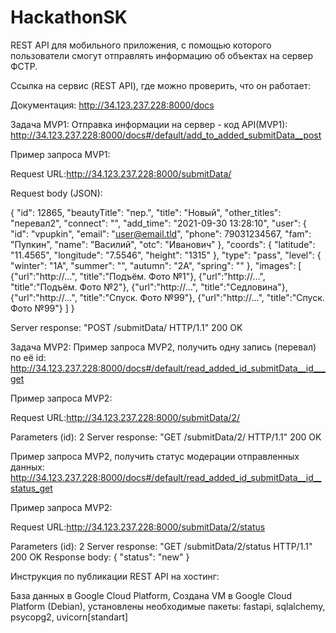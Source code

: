 # HackathonSK

REST API для мобильного приложения, с помощью которого пользователи смогут отправлять информацию об объектах на сервер ФСТР.

Ссылка на сервис (REST API), где можно проверить, что он работает:

Документация:
http://34.123.237.228:8000/docs

Задача MVP1:
Отправка информации на сервер - код API(MVP1): http://34.123.237.228:8000/docs#/default/add_to_added_submitData__post

Пример запроса MVP1: 

Request URL:http://34.123.237.228:8000/submitData/

Request body (JSON):

{
  "id": 12865,
  "beautyTitle": "пер.",
  "title": "Новый",
  "other_titles": "перевал2",
  "connect": "",
  "add_time": "2021-09-30 13:28:10",
  "user": {
    "id": "vpupkin",
    "email": "user@email.tld",
    "phone": 79031234567,
    "fam": "Пупкин",
    "name": "Василий",
    "otc": "Иванович"
  },
  "coords": {
    "latitude": "11.4565",
    "longitude": "7.5546",
    "height": "1315"
  },
  "type": "pass",
  "level": {
    "winter": "1А",
    "summer": "",
    "autumn": "2А",
    "spring": ""
  },
  "images": [
      {"url":"http://...", "title":"Подъём. Фото №1"},
      {"url":"http://...", "title":"Подъём. Фото №2"},
      {"url":"http://...", "title":"Седловина"},
      {"url":"http://...", "title":"Спуск. Фото №99"},
      {"url":"http://...", "title":"Спуск. Фото №99"}
  ]
}

Server response: "POST /submitData/ HTTP/1.1" 200 OK



Задача MVP2:
Пример запроса MVP2, получить одну запись (перевал) по её id:
http://34.123.237.228:8000/docs#/default/read_added_id_submitData__id___get

Пример запроса MVP2: 

Request URL:http://34.123.237.228:8000/submitData/2/

Parameters (id): 2
Server response: "GET /submitData/2/ HTTP/1.1" 200 OK



Пример запроса MVP2, получить статус модерации отправленных данных:
http://34.123.237.228:8000/docs#/default/read_added_id_submitData__id__status_get

Пример запроса MVP2: 

Request URL:http://34.123.237.228:8000/submitData/2/status

Parameters (id): 2
Server response: "GET /submitData/2/status HTTP/1.1" 200 OK
Response body: 
{
  "status": "new"
}



Инструкция по публикации REST API на хостинг:

База данных в Google Cloud Platform,
Создана VM в Google Cloud Platform (Debian), установлены необходимые пакеты:
fastapi, sqlalchemy, psycopg2, uvicorn[standart]
